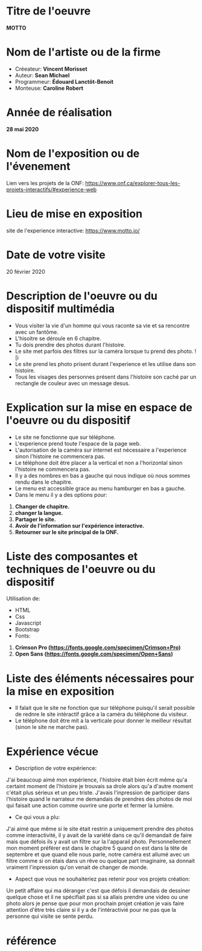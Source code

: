# Titre de l'oeuvre
**MOTTO**
# Nom de l'artiste ou de la firme
- Créeateur: **Vincent Morisset**
- Auteur: **Sean Michael**
- Programmeur: **Édouard Lanctôt-Benoit**
- Monteuse: **Caroline Robert**
# Année de réalisation
**28 mai 2020**
# Nom de l'exposition ou de l'évenement
Lien vers les projets de la ONF: https://www.onf.ca/explorer-tous-les-projets-interactifs/#experience-web
# Lieu de mise en exposition
site de l'experience interactive: https://www.motto.io/
# Date de votre visite
20 février 2020
# Description de l'oeuvre ou du dispositif multimédia
- Vous visiter la vie d'un homme qui vous raconte sa vie et sa rencontre avec un fantôme.
- L'hisoitre se déroule en 6 chapitre.
- Tu dois prendre des photos durant l'histoire.
- Le site met parfois des filtres sur la caméra lorsque tu prend des photo.
  ![i
- Le site prend les photo prisent durant l'experience et les utilise dans son histoire.
- Tous les visages des personnes présent dans l'histoire son caché par un rectangle de couleur avec un message desus.
# Explication sur la mise en espace de l'oeuvre ou du dispositif
- Le site ne fonctionne que sur téléphone.
- L'experience prend toute l'espace de la page web.
- L'autorisation de la caméra sur internet est nécessaire a l'experience sinon l'histoire ne commencera pas.
- Le téléphone doit être placer a la vertical et non a l'horizontal sinon l'histoire ne commencera pas.
- Il y a des nombres en bas a gauche qui nous indique où nous sommes rendu dans le chapitre.
- Le menu est accessible grace au menu hamburger en bas a gauche.
- Dans le menu il y a des options pour:
1. **Changer de chapitre.**
2. **changer la langue.**
3. **Partager le site.**
4. **Avoir de l'information sur l'expérience interactive.**
5. **Retourner sur le site principal de la ONF.**
# Liste des composantes et techniques de l'oeuvre ou du dispositif
Utilisation de:
 - HTML
 - Css
 - Javascript
 - Bootstrap
 - Fonts:
 1. **Crimson Pro (https://fonts.google.com/specimen/Crimson+Pro)**
 2. **Open Sans (https://fonts.google.com/specimen/Open+Sans)**
# Liste des éléments nécessaires pour la mise en exposition
- Il falait que le site ne fonction que sur téléphone puisqu'il serait possible de rednre le site intéractif grâce a la caméra du téléphone du visiteur.
- Le téléphone doit être mit a la verticale pour donner le meilleur résultat (sinon le site ne marche pas).
# Expérience vécue
- Description de votre expérience:

 J'ai beaucoup aimé mon expérience, l'histoire était bien écrit même qu'a certaint moment de l'histoire je trouvais sa drole alors qu'a d'autre moment c'était plus sérieux et un peu triste. J'avais l'inpression de participer dans l'histoire quand le narrateur me demandais de prendres des photos de moi qui faisait une action comme ouvrire une porte et fermer la lumière.
 
- Ce qui vous a plu:

J'ai aimé que même si le site était restrin a uniquement prendre des photos comme interactivité, il y avait de la variété dans ce qu'il demandait de faire mais que défois ils y avait un filtre sur la l'apparail photo. Personnellement mon moment préférer est dans le chapitre 5 quand on est dans la tête de septembre et que quand elle nous parle, notre caméra est allumé avec un filtre comme si on étais dans un rêve ou quelque part imaginaire, sa donnait vraiment l'inpression qu'on venait de changer de monde.

- Aspect que vous ne souhaiteriez pas retenir pour vos projets création:
 
Un petit affaire qui ma déranger c'est que défois il demandais de dessiner quelque chose et il ne spécifiait pas si sa allais prendre une video ou une photo alors je pense que pour mon prochain projet création je vais faire attention d'être très claire si il y a de l'intéractivié pour ne pas que la personne qui visite se sente perdu.
# référence
